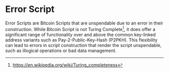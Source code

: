 # Error Script

Error Scripts are Bitcoin Scripts that are unspendable due to an error in their construction. While Bitcoin Script is not Turing Complete[^1], it does offer a significant range of functionality over and above the common key-linked address variants such as Pay-2-Public-Key-Hash (P2PKH). This flexibility can lead to errors in script construction that render the script unspendable, such as illogical operations or bad data management.

[^1]: https://en.wikipedia.org/wiki/Turing_completeness
